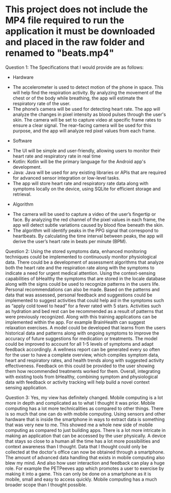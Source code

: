 # This project does not include the MP4 file required to run the application it must be downloaded and placed in the raw folder and renamed to "beats.mp4"

Question 1:
The Specifications that I would provide are as follows:
- Hardware
* The accelerometer is used to detect motion of the phone in space. This will help find the respiration activity. By analyzing the movement of the chest or of the body while breathing, the app will estimate the respiratory rate of the user. 
* The phone’s camera will be used for detecting heart rate. The app will analyze the changes in pixel intensity as blood pulses through the user's skin. The camera will be set to capture video at specific frame rates to ensure a clear signal. The rear-facing camera will be used for this purpose, and the app will analyze red pixel values from each frame.
- Software
* The UI will be simple and user-friendly, allowing users to monitor their heart rate and respiratory rate in real time
* Kotlin: Kotlin will be the primary language for the Android app's development. 
* Java: Java will be used for any existing libraries or APIs that are required for advanced sensor integration or low-level tasks. 
* The app will store heart rate and respiratory rate data along with symptoms locally on the device, using SQLite for efficient storage and retrieval.
- Algorithm
* The camera will be used to capture a video of the user’s fingertip or face. By analyzing the red channel of the pixel values in each frame, the app will detect subtle variations caused by blood flow beneath the skin.
* The algorithm will identify peaks in the PPG signal that correspond to heartbeats. By calculating the time interval between peaks, the app will derive the user’s heart rate in beats per minute (BPM).


Question 2: 
Using the stored symptoms data, enhanced monitoring techniques could be implemented to continuously monitor physiological data. There could be a development of assessment algorithms that analyze both the heart rate and the respiration rate along with the symptoms to indicate a need for urgent medical attention. Using the context-sensing capabilities of bHealthy the symptoms that are stored in the locale database along with the signs could be used to recognize patterns in the users life. Personal recommendations can also be made. Based on the patterns and data that was assessed, personal feedback and suggestions could be implemented to suggest activities that could help aid in the symptoms such as “apply cold towel to head” for a fever rated with 5 stars. Activities such as hydration and bed rest can be recommended as a result of patterns that were previously recognized. Along with this training applications can be implemented within the app. For example BrainHealth can suggest relaxation exercises. A model could be developed that learns from the users historical data and patterns along with ongoing symptoms to improve the accuracy of future suggestions for medication or treatments. The model could be improved to account for all 1-5 levels of symptoms and adapt feedback accordingly. A wellness report can be generated every so often for the user to have a complete overview, which compiles symptom data, heart and respiratory rates, and health trends along with suggested activity effectiveness. Feedback on this could be provided to the user showing them how recommended treatments worked for them. Overall, integrating with existing tools from bHealthy, combining symptom and physiological data with feedback or activity tracking will help build a novel context sensing application.

Question 3: 
Yes, my view has definitely changed. Mobile computing is a lot more in depth and complicated as to what I thought it was prior. Mobile computing has a lot more technicalities as compared to other things. There is so much that one can do with mobile computing. Using sensors and other hardware that is inside the smartphone in ways to extract data is something that was very new to me. This showed me a whole new side of mobile computing as compared to just building apps. There is a lot more intricate in making an application that can be accessed by the user physically. A device that stays so close to a human all the time has a lot more possibilities and context awareness than I thought. Data that I thought could only be collected at the doctor's office can now be obtained through a smartphone. The amount of advanced data handling that exists in mobile computing also blew my mind. And also how user interaction and feedback can play a huge role. For example the PETPeeves app which promotes a user to exercise by making it into a game. This can only be done on a smartphone as it is mobile, small and easy to access quickly. Mobile computing has a much broader scope than I thought possible.
